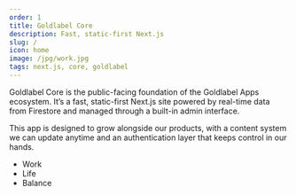 ```yaml
---
order: 1
title: Goldlabel Core
description: Fast, static-first Next.js
slug: /
icon: home
image: /jpg/work.jpg
tags: next.js, core, goldlabel
---
```

Goldlabel Core is the public-facing foundation of the Goldlabel Apps ecosystem. It’s a fast, static-first Next.js site powered by real-time data from Firestore and managed through a built-in admin interface. 

This app is designed to grow alongside our products, with a content system we can update anytime and an authentication layer that keeps control in our hands.

- Work
- Life
- Balance
